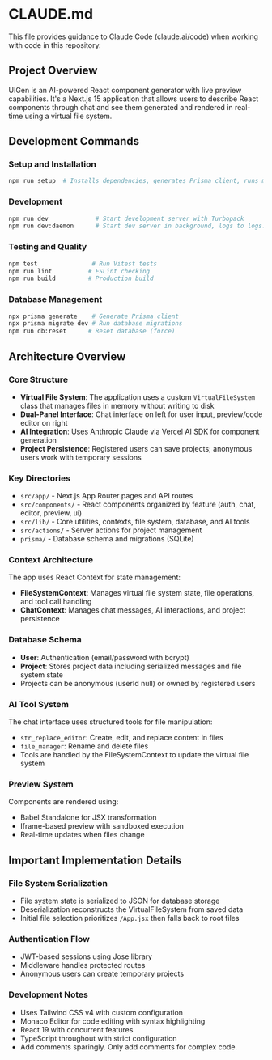 # CLAUDE.md

This file provides guidance to Claude Code (claude.ai/code) when working with code in this repository.

## Project Overview

UIGen is an AI-powered React component generator with live preview capabilities. It's a Next.js 15 application that allows users to describe React components through chat and see them generated and rendered in real-time using a virtual file system.

## Development Commands

### Setup and Installation
```bash
npm run setup  # Installs dependencies, generates Prisma client, runs migrations
```

### Development
```bash
npm run dev             # Start development server with Turbopack
npm run dev:daemon      # Start dev server in background, logs to logs.txt
```

### Testing and Quality
```bash
npm test               # Run Vitest tests
npm run lint          # ESLint checking
npm run build         # Production build
```

### Database Management
```bash
npx prisma generate    # Generate Prisma client
npx prisma migrate dev # Run database migrations
npm run db:reset      # Reset database (force)
```

## Architecture Overview

### Core Structure
- **Virtual File System**: The application uses a custom `VirtualFileSystem` class that manages files in memory without writing to disk
- **Dual-Panel Interface**: Chat interface on left for user input, preview/code editor on right
- **AI Integration**: Uses Anthropic Claude via Vercel AI SDK for component generation
- **Project Persistence**: Registered users can save projects; anonymous users work with temporary sessions

### Key Directories
- `src/app/` - Next.js App Router pages and API routes
- `src/components/` - React components organized by feature (auth, chat, editor, preview, ui)
- `src/lib/` - Core utilities, contexts, file system, database, and AI tools
- `src/actions/` - Server actions for project management
- `prisma/` - Database schema and migrations (SQLite)

### Context Architecture
The app uses React Context for state management:
- **FileSystemContext**: Manages virtual file system state, file operations, and tool call handling
- **ChatContext**: Manages chat messages, AI interactions, and project persistence

### Database Schema
- **User**: Authentication (email/password with bcrypt)
- **Project**: Stores project data including serialized messages and file system state
- Projects can be anonymous (userId null) or owned by registered users

### AI Tool System
The chat interface uses structured tools for file manipulation:
- `str_replace_editor`: Create, edit, and replace content in files
- `file_manager`: Rename and delete files
- Tools are handled by the FileSystemContext to update the virtual file system

### Preview System
Components are rendered using:
- Babel Standalone for JSX transformation
- Iframe-based preview with sandboxed execution
- Real-time updates when files change

## Important Implementation Details

### File System Serialization
- File system state is serialized to JSON for database storage
- Deserialization reconstructs the VirtualFileSystem from saved data
- Initial file selection prioritizes `/App.jsx` then falls back to root files

### Authentication Flow
- JWT-based sessions using Jose library
- Middleware handles protected routes
- Anonymous users can create temporary projects

### Development Notes
- Uses Tailwind CSS v4 with custom configuration
- Monaco Editor for code editing with syntax highlighting
- React 19 with concurrent features
- TypeScript throughout with strict configuration
- Add comments sparingly. Only add comments for complex code.
